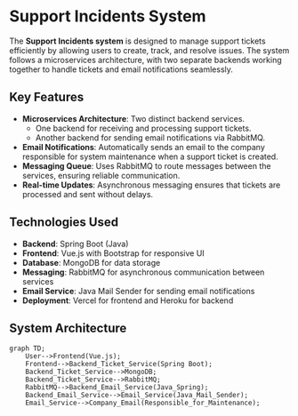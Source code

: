 # Support Incidents System

The **Support Incidents system** is designed to manage support tickets efficiently by allowing users to create, track, and resolve issues. The system follows a microservices architecture, with two separate backends working together to handle tickets and email notifications seamlessly.

## Key Features

- **Microservices Architecture**: Two distinct backend services.
  - One backend for receiving and processing support tickets.
  - Another backend for sending email notifications via RabbitMQ.
- **Email Notifications**: Automatically sends an email to the company responsible for system maintenance when a support ticket is created.
- **Messaging Queue**: Uses RabbitMQ to route messages between the services, ensuring reliable communication.
- **Real-time Updates**: Asynchronous messaging ensures that tickets are processed and sent without delays.

## Technologies Used

- **Backend**: Spring Boot (Java)
- **Frontend**: Vue.js with Bootstrap for responsive UI
- **Database**: MongoDB for data storage
- **Messaging**: RabbitMQ for asynchronous communication between services
- **Email Service**: Java Mail Sender for sending email notifications
- **Deployment**: Vercel for frontend and Heroku for backend

## System Architecture

```mermaid
graph TD;
    User-->Frontend(Vue.js);
    Frontend-->Backend_Ticket_Service(Spring Boot);
    Backend_Ticket_Service-->MongoDB;
    Backend_Ticket_Service-->RabbitMQ;
    RabbitMQ-->Backend_Email_Service(Java_Spring);
    Backend_Email_Service-->Email_Service(Java_Mail_Sender);
    Email_Service-->Company_Email(Responsible_for_Maintenance);
